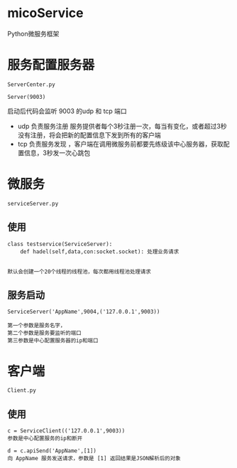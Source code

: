 # micoService
Python微服务框架

# 服务配置服务器
    ServerCenter.py

`Server(9003)`

启动后代码会监听 9003 的udp 和 tcp 端口
+ udp 负责服务注册 服务提供者每个3秒注册一次，每当有变化，或者超过3秒没有注册，将会把新的配置信息下发到所有的客户端
+ tcp 负责服务发现 ，客户端在调用微服务前都要先练级该中心服务器，获取配置信息，3秒发一次心跳包

# 微服务
    serviceServer.py
## 使用
    
    class testservice(ServiceServer):
        def hadel(self,data,con:socket.socket): 处理业务请求
    

    默认会创建一个20个线程的线程池，每次都用线程池处理请求

## 服务启动

    ServiceServer('AppName',9004,('127.0.0.1',9003))
    
    第一个参数是服务名字，
    第二个参数是服务要监听的端口
    第三参数是中心配置服务器的ip和端口


# 客户端
    Client.py
## 使用

    c = ServiceClient(('127.0.0.1',9003))
    参数是中心配置服务的ip和断开

    d = c.apiSend('AppName',[1])
    向 AppName 服务发送请求，参数是 [1] 返回结果是JSON解析后的对象
    